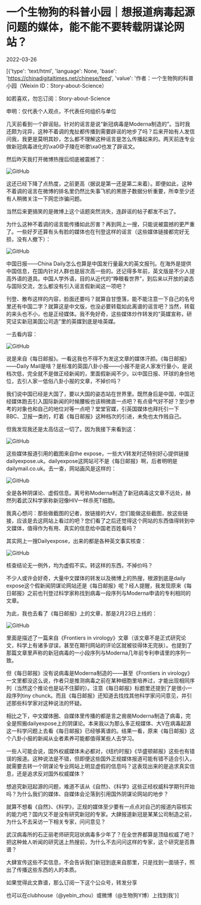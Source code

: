 # 一个生物狗的科普小园｜想报道病毒起源问题的媒体，能不能不要转载阴谋论网站？

2022-03-26

[{'type': 'text/html', 'language': None, 'base': 'https://chinadigitaltimes.net/chinese/feed', 'value': '作者：一个生物狗的科普小园（Weixin ID：Story-about-Science）

如若喜欢，勿忘订阅：Story-about-Science

申明：仅代表个人观点，不代表任何组织与单位

几天前看到一个辟谣贴，针对的谣言是说“新冠病毒是Moderna制造的”。当时我还颇为诧异，这种不着调的鬼扯都传播到需要辟谣的地步了吗？后来开始有人发信问我，我更是莫明其妙，怎么都不理解这种谣言是怎么传播起来的。两天前连专业做新冠病毒进化的\xa0@子陵在听歌\xa0也发了辟谣文。

然后昨天我打开微博热搜后彻底被震撼了：

![GitHub](https://chinadigitaltimes.net/chinese/files/2022/03/post-678671-623ee4721f191.)

这还已经下降了点热度，之前更高（据说是第一还是第二来着）。即便如此，这种不着调的谣言在微博的排名里仍然比失事飞机的黑匣子数据分析重要，所幸至少还有人稍微关注一下网恋诈骗问题。

当然后来更搞笑的是微博上这个话题突然消失，连辟谣的帖子都发不出了。

为什么这种不着调的谣言能传播如此厉害？再到网上一搜，只能说被震撼的更严重了。一些好歹还算有头有脸的媒体也在刊登这样的谣言（这些媒体链接都完好无损，没有人撤下）：

![GitHub](https://chinadigitaltimes.net/chinese/files/2022/03/post-678671-623ee4722abda.)

中国日报——China Daily怎么也算是中国发行量最大的英文报刊。在海外是提供中国信息，在国内针对人群也是层次高一些的。还记得多年前，英文版是不少人提高外语的道具。中国人学外语，目的从近代的“睁眼看世界”，到后来以开放的姿态与国际交流，怎么都没有引入谣言假新闻这一项吧？

刊登、散布这样的内容，脸面还要吗？就算自甘堕落，能不能注意一下自己的名号里还有中国二字？就算这是中文版，也没必要转载如此离谱的谣言吧？当然，转载的来头也不小，也是正经媒体。我不免好奇，这些媒体炒作转发的“英媒宣称，研究证实新冠美国公司造”里的英媒到底是啥英媒。

一去看内容：

![GitHub](https://chinadigitaltimes.net/chinese/files/2022/03/post-678671-623ee4723bea3.)

说是来自《每日邮报》。一看这我也不得不为发这文章的媒体汗颜。《每日邮报》——Daily Mail是啥？是标准的英国八卦小报——小报不是说人家发行量小，是说档次低，完全就不是做正经新闻的，里面假新闻不少。以中国日报、环球的身份地位，去引人家一低俗八卦小报的文章，不掉价吗？

我们说中国已经是大国了，要以大国的姿态站在世界里。既然身后是中国，中国正经媒体跑去引入国际新闻的时候腰板也该稍微直一点吧？有点骨气好不好？至少参考的对象也和自己的地位对等一点吧？堂堂官媒，引英国媒体也拜托引一下BBC、卫报一类的，盯着《每日邮报》这种档次的引进，未免也太作贱自己。

但我发现我还是太高估这一切了。因为我接下来看到这：

![GitHub](https://chinadigitaltimes.net/chinese/files/2022/03/post-678671-623ee4724cc9f.)

这些媒体报道引用的截图来自the expose，一些大V转发时还特别好心提供链接dailyexpose.uk。dailyexpose这网站可不是《每日邮报》啊，后者明明是dailymail.co.uk。去一查，网站画风是这样的：

![GitHub](https://chinadigitaltimes.net/chinese/files/2022/03/post-678671-623ee4725edf9.)

全是各种阴谋论、虚假信息。离号称Moderna制造了新冠病毒这文章不远处，赫然列着武汉科学家称新冠像HIV一样杀死T细胞。

我真心想问：那些做截图的记者，放链接的大V，您们能做这些截图，放这些链接，应该是去这网站上看过的吧？您们看了之后还觉得这个网站的东西值得转到中文媒体，值得作为有用、真实的信息给中国老百姓看吗？

其实网上一搜Dailyexpose，出来的都是各种英文事实核查：

![GitHub](https://chinadigitaltimes.net/chinese/files/2022/03/post-678671-623ee4726cec2.)

核查结论无一例外，均为虚假不实。转这样的东西，不掉价吗？

不少人或许会好奇，大量中文媒体的转发以及微博上的热搜，根源到底是daily expose这个假新闻阴谋论网站还是《每日邮报》呢？经人提醒，我发现原来《每日邮报》之前也刊登过科学家称找到病毒一段序列与Moderna申请的专利相同的文章。

为此，我也去看了《每日邮报》上的文章，那是2月23日上线的：

![GitHub](https://chinadigitaltimes.net/chinese/files/2022/03/post-678671-623ee4727d438.)

里面是描述了一篇来自《Frontiers in virology》文章（该文章不是正式研究论文，科学上有诸多谬误，甚至在期刊网站的评论区就被驳得体无完肤）。也提到了那篇文章里声称的新冠病毒的一小段序列与Moderna几年前专利申请里的序列一致。

但《每日邮报》没有说病毒是Moderna制造的——甚至《Frontiers in virology》一文里都没这么说，作者只是推测病毒之前在某种细胞里培养过，才能出现相同序列（当然这个推论也是站不住脚的）。注意《每日邮报》标题里还提到了是很小一段序列tiny chunck。而且《每日邮报》还知道去找找其他科学家问问意见，并引述那些科学家对这种说法的怀疑。

相比之下，中文媒体圈、自媒体里传播的都是言之凿凿Moderna制造了病毒，完全是照搬dailyexpose上的阴谋论。本来我以为那么多正规媒体、大V在病毒起源这一科学问题上去看《每日邮报》已经够离谱的。结果一看，原来《每日邮报》这个八卦小报的新闻从业者素养可能都值得某些人去学习。

一些人可能会说，国外权威媒体未必都对，《纽约时报》《华盛顿邮报》这些也有错误的报道。这种说法是不错，但即便这些国外正规媒体报道可能有错不适合引入，就需要去转一个阴谋论专业网站上明显虚假的信息吗？这表现出来的是追求真实信息，还是追求反对国外权威媒体？

想追究新冠起源的问题，难道不该从《自然》、《科学》这些正经权威科学期刊开始吗？为什么我们的媒体、自媒体会沦落到引用国外阴谋论网站的地步？

就算不想看《自然》、《科学》，正规的媒体至少要有一点点对自己的报道内容核实的能力吧？国内又不是没有研究新冠的专家。大肆报道新冠是某某公司制造之前，为什么不去采访一下相关专家，问问意见？

武汉病毒所的石正丽老师研究冠状病毒多少年了？在全世界都算是顶级权威了吧？把这种耸人听闻的研究送上热搜前，为什么不去问问这样的专家，这个研究是否靠谱？

大肆宣传这些不实信息，不会告诉我们新冠到底来自那里，只是找到一面镜子，照出了传播这些东西的人的本质。

如果觉得此文靠谱，那么订阅一下这个公众号，转发分享

也可以在clubhouse（@yebin_zhou）或微博（@生物狗Y博）上找到我'}]